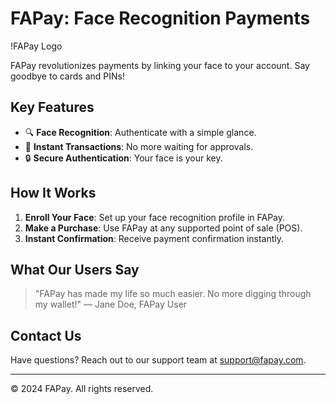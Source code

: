# FAPay: Face Recognition Payments

!FAPay Logo

FAPay revolutionizes payments by linking your face to your account. Say goodbye to cards and PINs!

## Key Features

- 🔍 **Face Recognition**: Authenticate with a simple glance.
- 💨 **Instant Transactions**: No more waiting for approvals.
- 🔒 **Secure Authentication**: Your face is your key.

## How It Works

1. **Enroll Your Face**: Set up your face recognition profile in FAPay.
2. **Make a Purchase**: Use FAPay at any supported point of sale (POS).
3. **Instant Confirmation**: Receive payment confirmation instantly.

## What Our Users Say

> "FAPay has made my life so much easier. No more digging through my wallet!"
> — Jane Doe, FAPay User

## Contact Us

Have questions? Reach out to our support team at support@fapay.com.

---

© 2024 FAPay. All rights reserved.
